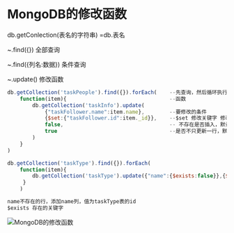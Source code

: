 # MongoDB的修改函数

db.getConlection(表名的字符串)  =db.表名

~.find({}) 全部查询

~.find({列名:数据}) 条件查询

~.update() 修改函数

```js
db.getCollection('taskPeople').find({}).forEach(    --先查询，然后循环执行函数
    function(item){                                 --函数
        db.getCollection('taskInfo').update(
            {"taskFollower.name":item.name},        --要修改的条件
            {$set:{"taskFollower.id":item._id}},    --$set 修改关键字 修改
            false,                                  -- 不存在是否插入，默认false
            true                                    --是否不只更新一行，默认false（只更新一行）
        )
    }
)
```


```js
db.getCollection('taskType').find({}).forEach(
    function(item){
        db.getCollection('taskType').update({"name":{$exists:false}},{$set:{"name":item._id}})
     }
    )

name不存在的行，添加name列，值为taskType表的id
$exists 存在的关键字
```

![MongoDB的修改函数](D:\Code\笔记\MyJavaNotes\Java笔记\img\MongoDB的修改函数.png)